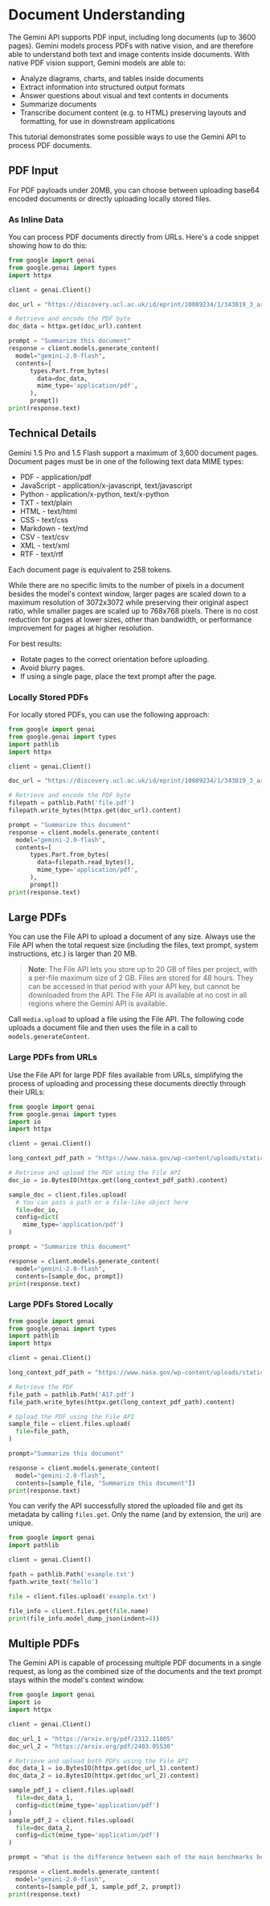 # Document Understanding

The Gemini API supports PDF input, including long documents (up to 3600 pages). Gemini models process PDFs with native vision, and are therefore able to understand both text and image contents inside documents. With native PDF vision support, Gemini models are able to:

- Analyze diagrams, charts, and tables inside documents
- Extract information into structured output formats
- Answer questions about visual and text contents in documents
- Summarize documents
- Transcribe document content (e.g. to HTML) preserving layouts and formatting, for use in downstream applications

This tutorial demonstrates some possible ways to use the Gemini API to process PDF documents.

## PDF Input

For PDF payloads under 20MB, you can choose between uploading base64 encoded documents or directly uploading locally stored files.

### As Inline Data

You can process PDF documents directly from URLs. Here's a code snippet showing how to do this:

```python
from google import genai
from google.genai import types
import httpx

client = genai.Client()

doc_url = "https://discovery.ucl.ac.uk/id/eprint/10089234/1/343019_3_art_0_py4t4l_convrt.pdf"

# Retrieve and encode the PDF byte
doc_data = httpx.get(doc_url).content

prompt = "Summarize this document"
response = client.models.generate_content(
  model="gemini-2.0-flash",
  contents=[
      types.Part.from_bytes(
        data=doc_data,
        mime_type='application/pdf',
      ),
      prompt])
print(response.text)
```

## Technical Details

Gemini 1.5 Pro and 1.5 Flash support a maximum of 3,600 document pages. Document pages must be in one of the following text data MIME types:

- PDF - application/pdf
- JavaScript - application/x-javascript, text/javascript
- Python - application/x-python, text/x-python
- TXT - text/plain
- HTML - text/html
- CSS - text/css
- Markdown - text/md
- CSV - text/csv
- XML - text/xml
- RTF - text/rtf

Each document page is equivalent to 258 tokens.

While there are no specific limits to the number of pixels in a document besides the model's context window, larger pages are scaled down to a maximum resolution of 3072x3072 while preserving their original aspect ratio, while smaller pages are scaled up to 768x768 pixels. There is no cost reduction for pages at lower sizes, other than bandwidth, or performance improvement for pages at higher resolution.

For best results:

- Rotate pages to the correct orientation before uploading.
- Avoid blurry pages.
- If using a single page, place the text prompt after the page.

### Locally Stored PDFs

For locally stored PDFs, you can use the following approach:

```python
from google import genai
from google.genai import types
import pathlib
import httpx

client = genai.Client()

doc_url = "https://discovery.ucl.ac.uk/id/eprint/10089234/1/343019_3_art_0_py4t4l_convrt.pdf"

# Retrieve and encode the PDF byte
filepath = pathlib.Path('file.pdf')
filepath.write_bytes(httpx.get(doc_url).content)

prompt = "Summarize this document"
response = client.models.generate_content(
  model="gemini-2.0-flash",
  contents=[
      types.Part.from_bytes(
        data=filepath.read_bytes(),
        mime_type='application/pdf',
      ),
      prompt])
print(response.text)
```

## Large PDFs

You can use the File API to upload a document of any size. Always use the File API when the total request size (including the files, text prompt, system instructions, etc.) is larger than 20 MB.

> **Note**: The File API lets you store up to 20 GB of files per project, with a per-file maximum size of 2 GB. Files are stored for 48 hours. They can be accessed in that period with your API key, but cannot be downloaded from the API. The File API is available at no cost in all regions where the Gemini API is available.

Call `media.upload` to upload a file using the File API. The following code uploads a document file and then uses the file in a call to `models.generateContent`.

### Large PDFs from URLs

Use the File API for large PDF files available from URLs, simplifying the process of uploading and processing these documents directly through their URLs:

```python
from google import genai
from google.genai import types
import io
import httpx

client = genai.Client()

long_context_pdf_path = "https://www.nasa.gov/wp-content/uploads/static/history/alsj/a17/A17_FlightPlan.pdf"

# Retrieve and upload the PDF using the File API
doc_io = io.BytesIO(httpx.get(long_context_pdf_path).content)

sample_doc = client.files.upload(
  # You can pass a path or a file-like object here
  file=doc_io,
  config=dict(
    mime_type='application/pdf')
)

prompt = "Summarize this document"

response = client.models.generate_content(
  model="gemini-2.0-flash",
  contents=[sample_doc, prompt])
print(response.text)
```

### Large PDFs Stored Locally

```python
from google import genai
from google.genai import types
import pathlib
import httpx

client = genai.Client()

long_context_pdf_path = "https://www.nasa.gov/wp-content/uploads/static/history/alsj/a17/A17_FlightPlan.pdf"

# Retrieve the PDF
file_path = pathlib.Path('A17.pdf')
file_path.write_bytes(httpx.get(long_context_pdf_path).content)

# Upload the PDF using the File API
sample_file = client.files.upload(
  file=file_path,
)

prompt="Summarize this document"

response = client.models.generate_content(
  model="gemini-2.0-flash",
  contents=[sample_file, "Summarize this document"])
print(response.text)
```

You can verify the API successfully stored the uploaded file and get its metadata by calling `files.get`. Only the name (and by extension, the uri) are unique.

```python
from google import genai
import pathlib

client = genai.Client()

fpath = pathlib.Path('example.txt')
fpath.write_text('hello')

file = client.files.upload('example.txt')

file_info = client.files.get(file.name)
print(file_info.model_dump_json(indent=4))
```

## Multiple PDFs

The Gemini API is capable of processing multiple PDF documents in a single request, as long as the combined size of the documents and the text prompt stays within the model's context window.

```python
from google import genai
import io
import httpx

client = genai.Client()

doc_url_1 = "https://arxiv.org/pdf/2312.11805"
doc_url_2 = "https://arxiv.org/pdf/2403.05530"

# Retrieve and upload both PDFs using the File API
doc_data_1 = io.BytesIO(httpx.get(doc_url_1).content)
doc_data_2 = io.BytesIO(httpx.get(doc_url_2).content)

sample_pdf_1 = client.files.upload(
  file=doc_data_1,
  config=dict(mime_type='application/pdf')
)
sample_pdf_2 = client.files.upload(
  file=doc_data_2,
  config=dict(mime_type='application/pdf')
)

prompt = "What is the difference between each of the main benchmarks between these two papers? Output these in a table."

response = client.models.generate_content(
  model="gemini-2.0-flash",
  contents=[sample_pdf_1, sample_pdf_2, prompt])
print(response.text)
```
